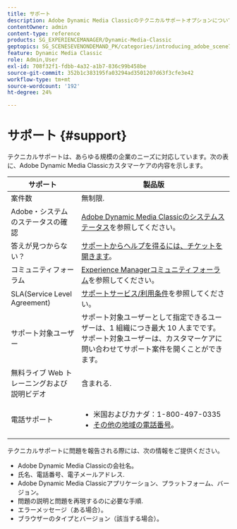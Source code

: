 ```yaml
---
title: サポート
description: Adobe Dynamic Media Classicのテクニカルサポートオプションについて説明します。
contentOwner: admin
content-type: reference
products: SG_EXPERIENCEMANAGER/Dynamic-Media-Classic
geptopics: SG_SCENESEVENONDEMAND_PK/categories/introducing_adobe_scene7
feature: Dynamic Media Classic
role: Admin,User
exl-id: 708f32f1-fdbb-4a32-a1b7-836c99b458be
source-git-commit: 352b1c383195fa03294ad3501207d63f3cfe3e42
workflow-type: tm+mt
source-wordcount: '192'
ht-degree: 24%

---
```


# サポート {#support}

テクニカルサポートは、あらゆる規模の企業のニーズに対応しています。次の表に、Adobe Dynamic Media Classicカスタマーケアの内容を示します。

| サポート | 製品版 |
| --- | --- |
| 案件数 | 無制限. |
| Adobe・システムのステータスの確認 | [Adobe Dynamic Media Classicのシステムステータス](https://status.adobe.com/products/1175)を参照してください。 |
| 答えが見つからない？ | [サポートからヘルプを得るには、チケットを開きます](https://experienceleague.adobe.com/?support-solution=General#support)。 |
| コミュニティフォーラム | [Experience Managerコミュニティフォーラム](https://experienceleaguecommunities.adobe.com/t5/adobe-experience-manager/ct-p/adobe-experience-manager-community)を参照してください。 |
| SLA(Service Level Agreement) | [サポートサービス/利用条件](https://helpx.adobe.com/support/programs/support-policies-terms-conditions.html)を参照してください。 |
| サポート対象ユーザー | サポート対象ユーザーとして指定できるユーザーは、1 組織につき最大 10 人までです。サポート対象ユーザーは、カスタマーケアに問い合わせてサポート案件を開くことができます。 |
| 無料ライブ Web トレーニングおよび説明ビデオ | 含まれる. |
| 電話サポート | <ul><li>米国およびカナダ：1-800-497-0335 </li><li>[その他の地域の電話番号](https://helpx.adobe.com/contact/dma-external/DMACustomeCareRegionalPhoneNumbers.html)。 </li></ul> |

<!-- |Create a support case| [https://helpx.adobe.com/enterprise/admin-guide.html/enterprise/using/support-for-experience-cloud.ug.html](https://helpx.adobe.com/enterprise/admin-guide.html/enterprise/using/support-for-experience-cloud.ug.html) | -->

テクニカルサポートに問題を報告される際には、次の情報をご提供ください。

* Adobe Dynamic Media Classicの会社名。
* 氏名、電話番号、電子メールアドレス.
* Adobe Dynamic Media Classicアプリケーション、プラットフォーム、バージョン。
* 問題の説明と問題を再現するのに必要な手順.
* エラーメッセージ（ある場合）。
* ブラウザーのタイプとバージョン（該当する場合）。
